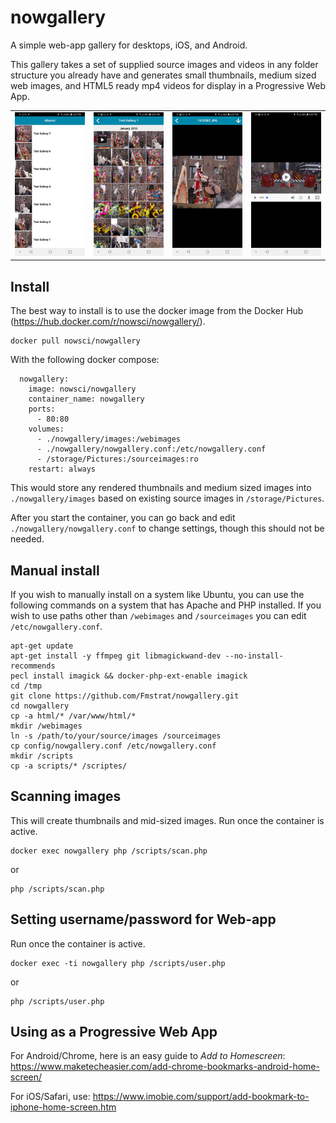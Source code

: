 # nowgallery
A simple web-app gallery for desktops, iOS, and Android.

This gallery takes a set of supplied source images and videos in any folder structure you already have and generates small thumbnails, medium sized web images, and HTML5 ready mp4 videos for display in a Progressive Web App.

<table border=0 padding=1>
   <tr>
     <td><img src="screenshots/1.jpg" width=150></td>
     <td><img src="screenshots/2.jpg" width=150></td>
     <td><img src="screenshots/3.jpg" width=150></td>
     <td><img src="screenshots/4.jpg" width=150></td>
  </tr>
</table>

## Install
The best way to install is to use the docker image from the Docker Hub (https://hub.docker.com/r/nowsci/nowgallery/).
```
docker pull nowsci/nowgallery
```
With the following docker compose:
```
  nowgallery:
    image: nowsci/nowgallery
    container_name: nowgallery
    ports:
      - 80:80
    volumes:
      - ./nowgallery/images:/webimages
      - ./nowgallery/nowgallery.conf:/etc/nowgallery.conf
      - /storage/Pictures:/sourceimages:ro
    restart: always
```
This would store any rendered thumbnails and medium sized images into `./nowgallery/images` based on existing source images in `/storage/Pictures`.

After you start the container, you can go back and edit `./nowgallery/nowgallery.conf` to change settings, though this should not be needed.

## Manual install
If you wish to manually install on a system like Ubuntu, you can use the following commands on a system that has Apache and PHP installed. If you wish to use paths other than `/webimages` and `/sourceimages` you can edit `/etc/nowgallery.conf`.
```
apt-get update
apt-get install -y ffmpeg git libmagickwand-dev --no-install-recommends
pecl install imagick && docker-php-ext-enable imagick
cd /tmp
git clone https://github.com/Fmstrat/nowgallery.git
cd nowgallery
cp -a html/* /var/www/html/*
mkdir /webimages
ln -s /path/to/your/source/images /sourceimages
cp config/nowgallery.conf /etc/nowgallery.conf
mkdir /scripts
cp -a scripts/* /scriptes/
```

## Scanning images
This will create thumbnails and mid-sized images. Run once the container is active.
```
docker exec nowgallery php /scripts/scan.php
```
or
```
php /scripts/scan.php
```

## Setting username/password for Web-app
Run once the container is active.
```
docker exec -ti nowgallery php /scripts/user.php
```
or
```
php /scripts/user.php
```

## Using as a Progressive Web App

For Android/Chrome, here is an easy guide to *Add to Homescreen*: https://www.maketecheasier.com/add-chrome-bookmarks-android-home-screen/

For iOS/Safari, use: https://www.imobie.com/support/add-bookmark-to-iphone-home-screen.htm
